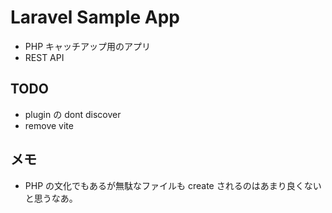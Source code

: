 # Laravel Sample App

- PHP キャッチアップ用のアプリ
- REST API

## TODO
- plugin の dont discover
- remove vite

## メモ
- PHP の文化でもあるが無駄なファイルも create されるのはあまり良くないと思うなあ。

